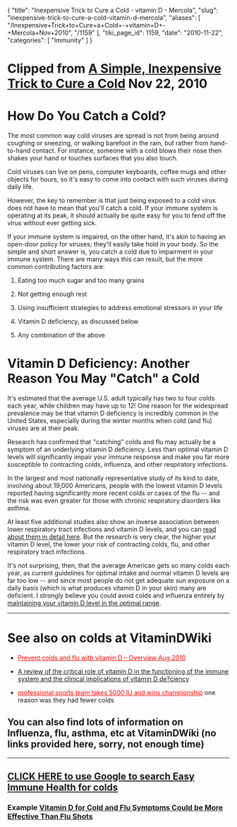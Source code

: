 {
  "title": "Inexpensive Trick to Cure a Cold - vitamin D - Mercola",
  "slug": "inexpensive-trick-to-cure-a-cold-vitamin-d-mercola",
  "aliases": [
    "/Inexpensive+Trick+to+Cure+a+Cold+-+vitamin+D+-+Mercola+Nov+2010",
    "/1159"
  ],
  "tiki_page_id": 1159,
  "date": "2010-11-22",
  "categories": [
    "Immunity"
  ]
}


# Clipped from [A Simple, Inexpensive Trick to Cure a Cold](http://articles.mercola.com/sites/articles/archive/2010/11/22/the-common-cold-simple-strategies-for-prevention-and-treatment.aspx) Nov 22, 2010

# How Do You Catch a Cold?

The most common way cold viruses are spread is not from being around coughing or sneezing, or walking barefoot in the rain, but rather from hand-to-hand contact. For instance, someone with a cold blows their nose then shakes your hand or touches surfaces that you also touch.

Cold viruses can live on pens, computer keyboards, coffee mugs and other objects for hours, so it's easy to come into contact with such viruses during daily life.

However, the key to remember is that just being exposed to a cold virus does not have to mean that you'll catch a cold. If your immune system is operating at its peak, it should actually be quite easy for you to fend off the virus without ever getting sick.

If your immune system is impaired, on the other hand, it's akin to having an open-door policy for viruses; they'll easily take hold in your body. So the simple and short answer is, you catch a cold due to impairment in your immune system. There are many ways this can result, but the more common contributing factors are:  

1. Eating too much sugar and too many grains

2. Not getting enough rest

3. Using insufficient strategies to address emotional stressors in your life

4. Vitamin D deficiency, as discussed below

5. Any combination of the above

# Vitamin D Deficiency: Another Reason You May "Catch" a Cold

It's estimated that the average U.S. adult typically has two to four colds each year, while children may have up to 12! One reason for the widespread prevalence may be that vitamin D deficiency is incredibly common in the United States, especially during the winter months when cold (and flu) viruses are at their peak.

Research has confirmed that "catching" colds and flu may actually be a symptom of an underlying vitamin D deficiency. Less than optimal vitamin D levels will significantly impair your immune response and make you far more susceptible to contracting colds, influenza, and other respiratory infections.

In the largest and most nationally representative study of its kind to date, involving about 19,000 Americans, people with the lowest vitamin D levels reported having significantly more recent colds or cases of the flu -- and the risk was even greater for those with chronic respiratory disorders like asthma.

At least five additional studies also show an inverse association between lower respiratory tract infections and vitamin D levels, and you can [read about them in detail here](http://articles.mercola.com/sites/articles/archive/2009/03/21/Can-Vitamin-D-Cure-the-Common-Cold.aspx). But the research is very clear, the higher your vitamin D level, the lower your risk of contracting colds, flu, and other respiratory tract infections.

It's not surprising, then, that the average American gets so many colds each year, as current guidelines for optimal intake and normal vitamin D levels are far too low -- and since most people do not get adequate sun exposure on a daily basis (which is what produces vitamin D in your skin) many are deficient. I strongly believe you could avoid colds and influenza entirely by [maintaining your vitamin D level in the optimal range](http://articles.mercola.com/sites/articles/archive/2008/12/16/my-one-hour-vitamin-d-lecture-to-clear-up-all-your-confusion-on-this-vital-nutrient.aspx).

- - - - - - - - - 

# See also on  **colds**  at VitaminDWiki

* <a href="/posts/prevent-colds-and-flu-with-vitamin-d-overview" style="color: red; text-decoration: underline;" title="This link has an unknown page_id: 707">Prevent colds and flu with vitamin D – Overview Aug 2010</a>

* [A review of the critical role of vitamin D in the functioning of the immune system and the clinical implications of vitamin D de?ciency](www.VitaminDWiki.com/tiki-download_file.php?fileId=1515)

* <a href="/posts/professional-sports-team-takes-5000-iu-and-wins-championship" style="color: red; text-decoration: underline;" title="This link has an unknown page_id: 293">professional sports team takes 5000 IU and wins championship</a> one reason was they had fewer colds

## You can also find lots of information on lnfluenza, flu, asthma, etc at VitaminDWiki (no links provided here, sorry, not enough time)

- - - - - - - - - - - - 

## [CLICK HERE to use Google to search Easy Immune Health for colds](http://www.easy-immune-health.com/google-search-results.html?cx=partner-pub-3386164927794949%3Akllnihni14v&cof=FORID%3A10&ie=ISO-8859-1&q=colds&sa=Search&siteurl=www.easy-immune-health.com%2Fvitamin-d-research.html#947)

### Example [Vitamin D for Cold and Flu Symptoms Could be More Effective Than Flu Shots](http://www.easy-immune-health.com/Vitamin-D-for-Cold-and-Flu-Symptoms.html#axzz162ShRe1S)

